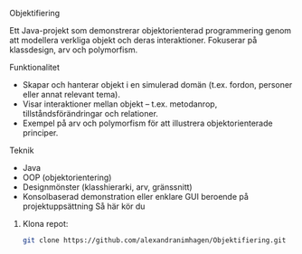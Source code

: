 Objektifiering

Ett Java-projekt som demonstrerar objektorienterad programmering genom att modellera verkliga objekt och deras interaktioner. Fokuserar på klassdesign, arv och polymorfism.

Funktionalitet

- Skapar och hanterar objekt i en simulerad domän (t.ex. fordon, personer eller annat relevant tema).
- Visar interaktioner mellan objekt – t.ex. metodanrop, tillståndsförändringar och relationer.
- Exempel på arv och polymorfism för att illustrera objektorienterade principer.

Teknik

- Java
- OOP (objektorientering)
- Designmönster (klasshierarki, arv, gränssnitt)
- Konsolbaserad demonstration eller enklare GUI beroende på projektuppsättning
Så här kör du

1. Klona repot:
   ```bash
   git clone https://github.com/alexandranimhagen/Objektifiering.git
